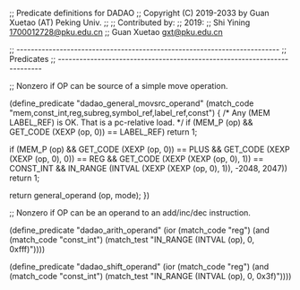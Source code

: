 ;; Predicate definitions for DADAO
;; Copyright (C) 2019-2033 by Guan Xuetao (AT) Peking Univ.
;;
;; Contributed by:
;;   2019:
;;	Shi Yining <1700012728@pku.edu.cn>
;;	Guan Xuetao <gxt@pku.edu.cn>

;; -------------------------------------------------------------------------
;; Predicates
;; -------------------------------------------------------------------------

;; Nonzero if OP can be source of a simple move operation.

(define_predicate "dadao_general_movsrc_operand"
  (match_code "mem,const_int,reg,subreg,symbol_ref,label_ref,const")
{
  /* Any (MEM LABEL_REF) is OK.  That is a pc-relative load.  */
  if (MEM_P (op) && GET_CODE (XEXP (op, 0)) == LABEL_REF)
    return 1;

  if (MEM_P (op)
      && GET_CODE (XEXP (op, 0)) == PLUS
      && GET_CODE (XEXP (XEXP (op, 0), 0)) == REG
      && GET_CODE (XEXP (XEXP (op, 0), 1)) == CONST_INT
      && IN_RANGE (INTVAL (XEXP (XEXP (op, 0), 1)), -2048, 2047))
    return 1;

  return general_operand (op, mode);
})

;; Nonzero if OP can be an operand to an add/inc/dec instruction.

(define_predicate "dadao_arith_operand"
  (ior (match_code "reg")
       (and (match_code "const_int")
	    (match_test "IN_RANGE (INTVAL (op), 0, 0xfff)"))))

(define_predicate "dadao_shift_operand"
  (ior (match_code "reg")
       (and (match_code "const_int")
	    (match_test "IN_RANGE (INTVAL (op), 0, 0x3f)"))))
